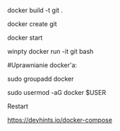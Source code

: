 docker build -t git .

docker create git

docker start 

winpty docker run -it git bash



#Uprawnianie docker'a: 

sudo groupadd docker 

sudo usermod -aG docker $USER 

Restart 


https://devhints.io/docker-compose
